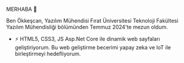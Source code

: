  MERHABA 👋

Ben Ökkeşcan, Yazılım Mühendisi
Fırat Üniversitesi Teknoloji Fakültesi Yazılım Mühendisliği bölümünden Temmuz 2024'te mezun oldum.

- ⚡ HTML5, CSS3, JS Asp.Net Core ile dinamik web sayfaları geliştiriyorum. Bu web geliştirme becerimi yapay zeka ve IoT ile birleştirmeyi hedefliyorum.

